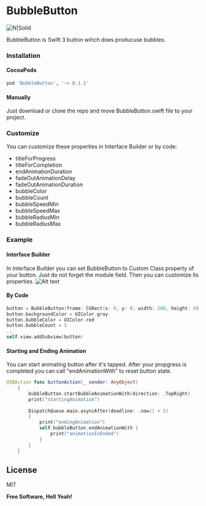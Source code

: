 # BubbleButton
![N|Solid](http://146.185.160.107/wp-content/uploads/2016/12/bubbleButtonHeader.png)

BubbleButton is Swift 3 button wihch does producuse bubbles.

### Installation

#### CocoaPods
```sh
pod 'BubbleButton', '~> 0.1.1'
```
#### Manually
Just download or clone the repo and move BubbleButton.swift file to your project.

### Customize
You can customize these properties in Interface Builder or by code:
  - titleForProgress 
  - titleForCompletion
  - endAnimationDuration
  - fadeOutAnimationDelay
  - fadeOutAnimationDuration
  - bubbleColor
  - bubbleCount
  - bubbleSpeedMin
  - bubbleSpeedMax
  - bubbleRadiusMin
  - bubbleRadiusMax

### Example

#### Interface Builder
In Interface Builder you can set BubbleButton to Custom Class property of your button. Just do not forget the module field. Then you can customize its properties.
![Alt text](/screenshots/custom_class_ss.png.?raw=true)

#### By Code
```swift
button = BubbleButton(frame: CGRect(x: 0, y: 0, width: 200, height: 50))
button.backgroundColor = UIColor.gray
button.bubbleColor = UIColor.red
button.bubbleCount = 5
..
self.view.addSubview(button)
```
#### Starting and Ending Animation

You can start animating button after it's tapped. After your propgress is completed you can call "endAnimationWith" to reset button state.
```swift
@IBAction func buttonAction(_ sender: AnyObject)
    {
        bubbleButton.startBubbleAnimationWith(direction: .TopRight)
        print("startingAnimation")
        
        DispatchQueue.main.asyncAfter(deadline: .now() + 2)
        {
            print("endingAnimation")
            self.bubbleButton.endAnimationWith {
                print("animationIsEnded")
            }
        }
    }
```

License
----
MIT

**Free Software, Hell Yeah!**